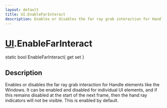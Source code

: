 ```yaml
---
layout: default
title: UI.EnableFarInteract
description: Enables or disables the far ray grab interaction for Handle elements like the Windows. It can be enabled and disabled for individual UI elements, and if this remains disabled at the start of the next frame, then the hand ray indicators will not be visible. This is enabled by default.
---
```

# [UI]({{site.url}}/Pages/StereoKit/UI.html).EnableFarInteract

<div class='signature' markdown='1'>
static bool EnableFarInteract{ get set }
</div>

## Description
Enables or disables the far ray grab interaction for
Handle elements like the Windows. It can be enabled and disabled
for individual UI elements, and if this remains disabled at the
start of the next frame, then the hand ray indicators will not be
visible. This is enabled by default.

